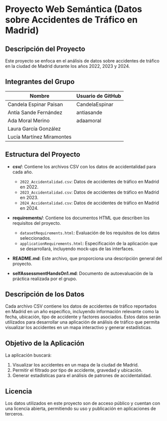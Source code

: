 # Proyecto Web Semántica (Datos sobre Accidentes de Tráfico en Madrid)

## Descripción del Proyecto
Este proyecto se enfoca en el análisis de datos sobre accidentes de tráfico en la ciudad de Madrid durante los años 2022, 2023 y 2024. 

## Integrantes del Grupo

| Nombre                    | Usuario de GitHub       |
|---------------------------|-------------------------|
| Candela Espinar Paisan    | CandelaEspinar          |
| Antía Sande Fernández     | antiasande              |
| Ada Moral Merino          | adaamoral               |
| Laura García González     |                         |
| Lucía Martínez Miramontes |

## Estructura del Proyecto

- **csv/**: Contiene los archivos CSV con los datos de accidentalidad para cada año.
  - `2022_Accidentalidad.csv`: Datos de accidentes de tráfico en Madrid en 2022.
  - `2023_Accidentalidad.csv`: Datos de accidentes de tráfico en Madrid en 2023.
  - `2024_Accidentalidad.csv`: Datos de accidentes de tráfico en Madrid en 2024.

- **requirements/**: Contiene los documentos HTML que describen los requisitos del proyecto.
  - `datasetRequirements.html`: Evaluación de los requisitos de los datos seleccionados.
  - `applicationRequirements.html`: Especificación de la aplicación que se desarrollará, incluyendo mock-ups de las interfaces.

- **README.md**: Este archivo, que proporciona una descripción general del proyecto.

- **selfAssessmentHandsOn1.md**: Documento de autoevaluación de la práctica realizada por el grupo.

## Descripción de los Datos
Cada archivo CSV contiene los datos de accidentes de tráfico reportados en Madrid en un año específico, incluyendo información relevante como la fecha, ubicación, tipo de accidente y factores asociados. Estos datos serán utilizados para desarrollar una aplicación de análisis de tráfico que permita visualizar los accidentes en un mapa interactivo y generar estadísticas.

## Objetivo de la Aplicación
La aplicación buscará:
1. Visualizar los accidentes en un mapa de la ciudad de Madrid.
2. Permitir el filtrado por tipo de accidente, gravedad y ubicación.
3. Generar estadísticas para el análisis de patrones de accidentalidad.
 
## Licencia
Los datos utilizados en este proyecto son de acceso público y cuentan con una licencia abierta, permitiendo su uso y publicación en aplicaciones de terceros.
